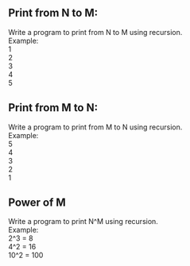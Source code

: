 ## Print from N to M:

Write a program to print from N to M using recursion.
<br>Example:
<br>1
<br>2
<br>3
<br>4
<br>5

## Print from M to N:

Write a program to print from M to N using recursion.
<br>Example:
<br>5
<br>4
<br>3
<br>2
<br>1

## Power of M

Write a program to print N^M using recursion.
<br>Example:
<br>2^3 = 8
<br>4^2 = 16
<br>10^2 = 100
